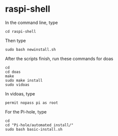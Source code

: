 # raspi-shell
In the command line, type
```
cd raspi-shell
```
Then type
```
sudo bash newinstall.sh
```
After the scripts finish, run these commands for doas
```
cd
cd doas
make
sudo make install
sudo vidoas
```
In vidoas, type
```
permit nopass pi as root
```
For the Pi-hole, type
```
cd
cd "Pi-hole/automated install/"
sudo bash basic-install.sh
```
